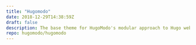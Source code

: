 ```yaml
---
title: "Hugomodo"
date: 2018-12-29T14:38:59Z
draft: false
description: The base theme for HugoModo's modular approach to Hugo website design.
repo: hugomodo/hugomodo
---
```

